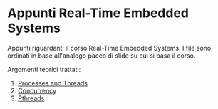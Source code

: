 # Appunti Real-Time Embedded Systems
Appunti riguardanti il corso Real-Time Embedded Systems. I file sono ordinati in base all'analogo pacco di slide su cui si basa il corso.

Argomenti teorici trattati:
1. [Processes and Threads](https://github.com/edomari/Appunti-Real-Time-Embedded-Systems/blob/main/1.%20Processes%20and%20Threads.md#processi)
2. [Concurrency](https://github.com/edomari/Appunti-Real-Time-Embedded-Systems/blob/main/2.%20Concurrency.md#concorrenza)
3. [Pthreads](https://github.com/edomari/Appunti-Real-Time-Embedded-Systems/blob/main/3.%20Pthreads.md#pthread)
